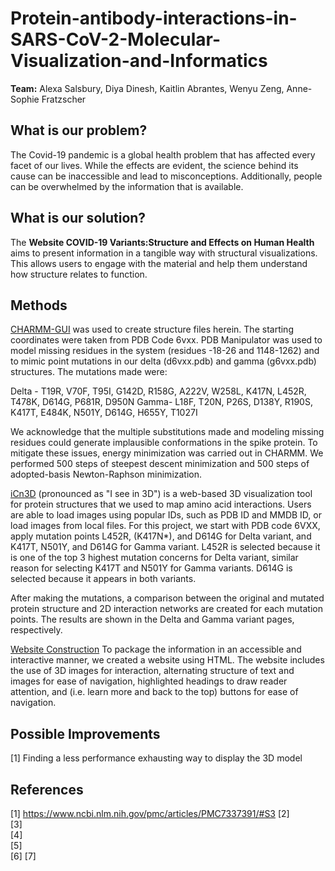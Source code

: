 # Protein-antibody-interactions-in-SARS-CoV-2-Molecular-Visualization-and-Informatics
**Team:** Alexa Salsbury, Diya Dinesh, Kaitlin Abrantes, Wenyu Zeng, Anne-Sophie Fratzscher
## What is our problem?
The Covid-19 pandemic is a global health problem that has affected every facet of our lives. While the effects are evident, the science behind its cause can be inaccessible and lead to misconceptions. Additionally, people can be overwhelmed by the information that is available.

## What is our solution?
The **Website COVID-19 Variants:Structure and Effects on Human Health** aims to present information in a tangible way with structural visualizations. This allows users to engage with the material and help them understand how structure relates to function. 

## Methods

[CHARMM-GUI](https://www.charmm-gui.org/) was used to create structure files herein. The starting coordinates were taken from PDB Code 6vxx. PDB Manipulator was used to model missing residues in the system (residues -18-26 and 1148-1262) and to mimic point mutations in our delta (d6vxx.pdb) and gamma (g6vxx.pdb) structures. The mutations made were: 

Delta - T19R, V70F, T95I, G142D, R158G, A222V, W258L, K417N, L452R, T478K, D614G, P681R, D950N
Gamma- L18F, T20N, P26S, D138Y, R190S, K417T, E484K, N501Y, D614G, H655Y, T1027I

We acknowledge that the multiple substitutions made and modeling missing residues could generate implausible conformations in the spike protein. To mitigate these issues, energy minimization was carried out in CHARMM. We performed 500 steps of steepest descent minimization and 500 steps of adopted-basis Newton-Raphson minimization.

[iCn3D](https://www.ncbi.nlm.nih.gov/Structure/icn3d/full.html) (pronounced as "I see in 3D") is a web-based 3D visualization tool for protein structures that we used to map amino acid interactions. Users are able to load images using popular IDs, such as PDB ID and MMDB ID, or load images from local files. For this project, we start with PDB code 6VXX, apply mutation points L452R, (K417N*), and D614G for Delta variant, and K417T, N501Y, and D614G for Gamma variant. L452R is selected because it is one of the top 3 highest mutation concerns for Delta variant, similar reason for selecting K417T and N501Y for Gamma variants. D614G is selected because it appears in both variants. 

After making the mutations, a comparison between the original and mutated protein structure and 2D interaction networks are created for each mutation points. The results are shown in the Delta and Gamma variant pages, respectively. 

[Website Construction](https://www.w3schools.com/html/)
To package the information in an accessible and interactive manner, we created a website using HTML. The website includes the use of 3D images for interaction, alternating structure of text and images for ease of navigation, highlighted headings to draw reader attention, and (i.e. learn more and back to the top) buttons for ease of navigation.

## Possible Improvements
[1] Finding a less performance exhausting way to display the 3D model
## References
[1] 	https://www.ncbi.nlm.nih.gov/pmc/articles/PMC7337391/#S3
[2] 	
[3] 	
[4] 	
[5] 	
[6]
[7]

